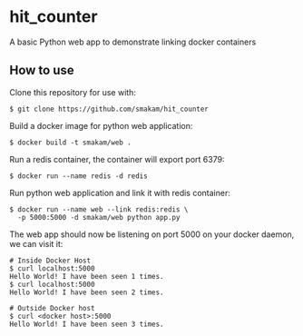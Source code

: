 # hit_counter

A basic Python web app to demonstrate linking docker containers

## How to use

Clone this repository for use with:

    $ git clone https://github.com/smakam/hit_counter

Build a docker image for python web application:

    $ docker build -t smakam/web .

Run a redis container, the container will export port 6379:

    $ docker run --name redis -d redis

Run python web application and link it with redis container:

    $ docker run --name web --link redis:redis \
      -p 5000:5000 -d smakam/web python app.py

The web app should now be listening on port 5000 on your docker daemon, we can visit it:

    # Inside Docker Host
    $ curl localhost:5000
    Hello World! I have been seen 1 times.
    $ curl localhost:5000
    Hello World! I have been seen 2 times.

    # Outside Docker host
    $ curl <docker host>:5000
    Hello World! I have been seen 3 times.
